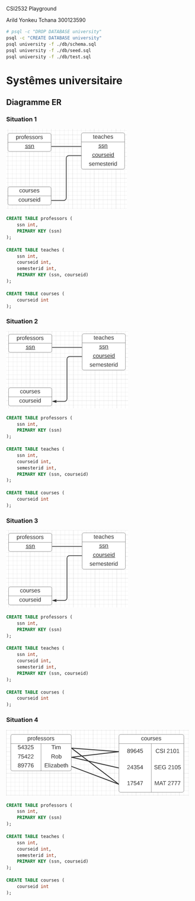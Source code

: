 CSI2532 Playground

Arild Yonkeu Tchana
300123590

```bash
# psql -c "DROP DATABASE university"
psql -c "CREATE DATABASE university"
psql university -f ./db/schema.sql
psql university -f ./db/seed.sql
psql university -f ./db/test.sql
```

# Systêmes universitaire

## Diagramme ER

### Situation 1

![Diagram 1](images/Situation1.PNG)

```sql
CREATE TABLE professors (
    ssn int,
    PRIMARY KEY (ssn)
);

CREATE TABLE teaches (
    ssn int,
    courseid int,
    semesterid int,
    PRIMARY KEY (ssn, courseid)
);

CREATE TABLE courses (
    courseid int
);
```

### Situation 2

![Diagram 2](images/Situation2.PNG)

```sql
CREATE TABLE professors (
    ssn int,
    PRIMARY KEY (ssn)
);

CREATE TABLE teaches (
    ssn int,
    courseid int,
    semesterid int,
    PRIMARY KEY (ssn, courseid)
);

CREATE TABLE courses (
    courseid int
);
```

### Situation 3

![Diagram 3](images/Situation3.PNG)

```sql
CREATE TABLE professors (
    ssn int,
    PRIMARY KEY (ssn)
);

CREATE TABLE teaches (
    ssn int,
    courseid int,
    semesterid int,
    PRIMARY KEY (ssn, courseid)
);

CREATE TABLE courses (
    courseid int
);
```

### Situation 4

![Diagram 4](images/Situation4.PNG)

```sql
CREATE TABLE professors (
    ssn int,
    PRIMARY KEY (ssn)
);

CREATE TABLE teaches (
    ssn int,
    courseid int,
    semesterid int,
    PRIMARY KEY (ssn, courseid)
);

CREATE TABLE courses (
    courseid int
);
```
